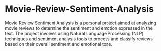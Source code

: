 # Movie-Review-Sentiment-Analysis
Movie Review Sentiment Analysis is a personal project aimed at analyzing movie reviews to determine the sentiment and emotion expressed in the text. The project involves using Natural Language Processing (NLP) techniques and sentiment analysis tools to process and classify reviews based on their overall sentiment and emotional tone.
